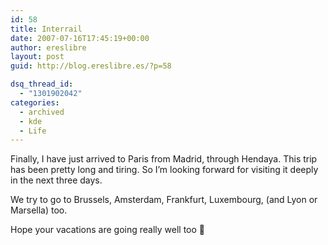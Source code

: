 ```yaml
---
id: 58
title: Interrail
date: 2007-07-16T17:45:19+00:00
author: ereslibre
layout: post
guid: http://blog.ereslibre.es/?p=58

dsq_thread_id:
  - "1301902042"
categories:
  - archived
  - kde
  - Life
---
```

Finally, I have just arrived to Paris from Madrid, through Hendaya. This trip has been pretty long and tiring. So I&#8217;m looking forward for visiting it deeply in the next three days.

We try to go to Brussels, Amsterdam, Frankfurt, Luxembourg, (and Lyon or Marsella) too.

Hope your vacations are going really well too 🙂
